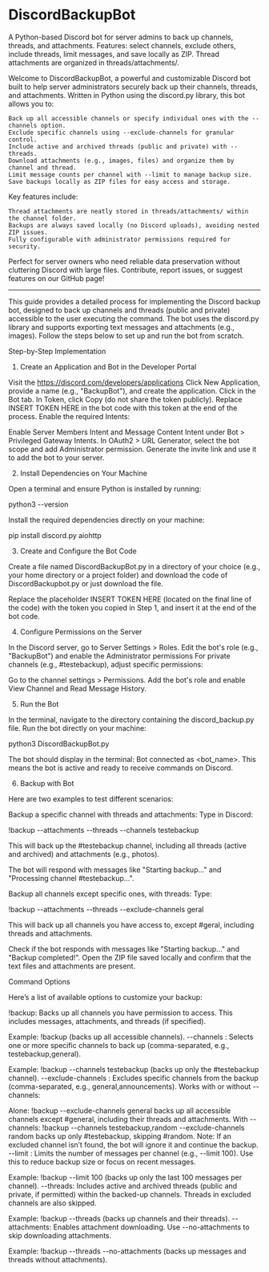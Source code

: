 # DiscordBackupBot
A Python-based Discord bot for server admins to back up channels, threads, and attachments. Features: select channels, exclude others, include threads, limit messages, and save locally as ZIP. Thread attachments are organized in threads/attachments/. 

Welcome to DiscordBackupBot, a powerful and customizable Discord bot built to help server administrators securely back up their channels, threads, and attachments. Written in Python using the discord.py library, this bot allows you to:

    Back up all accessible channels or specify individual ones with the --channels option.
    Exclude specific channels using --exclude-channels for granular control.
    Include active and archived threads (public and private) with --threads.
    Download attachments (e.g., images, files) and organize them by channel and thread.
    Limit message counts per channel with --limit to manage backup size.
    Save backups locally as ZIP files for easy access and storage.

Key features include:

    Thread attachments are neatly stored in threads/attachments/ within the channel folder.
    Backups are always saved locally (no Discord uploads), avoiding nested ZIP issues.
    Fully configurable with administrator permissions required for security.

Perfect for server owners who need reliable data preservation without cluttering Discord with large files. Contribute, report issues, or suggest features on our GitHub page!

--------------------------------------------------------------------------------------------------------------------------------------------------------------------------------------------


This guide provides a detailed process for implementing the Discord backup bot, designed to back up channels and threads (public and private) accessible to the user executing the command. The bot uses the discord.py library and supports exporting text messages and attachments (e.g., images). Follow the steps below to set up and run the bot from scratch.

Step-by-Step Implementation

1. Create an Application and Bot in the Developer Portal

Visit the https://discord.com/developers/applications
Click New Application, provide a name (e.g., "BackupBot"), and create the application.
Click in the Bot tab.
In Token, click Copy (do not share the token publicly). Replace INSERT TOKEN HERE in the bot code with this token at the end of the process.
Enable the required Intents:

Enable Server Members Intent and Message Content Intent under Bot > Privileged Gateway Intents.
In OAuth2 > URL Generator, select the bot scope and add Administrator permission.
Generate the invite link and use it to add the bot to your server.



2. Install Dependencies on Your Machine

Open a terminal and ensure Python is installed by running:

python3 --version

Install the required dependencies directly on your machine:

pip install discord.py aiohttp



3. Create and Configure the Bot Code

Create a file named DiscordBackupBot.py in a directory of your choice (e.g., your home directory or a project folder) and download the code of DiscordBackupbot.py or just download the file.

Replace the placeholder INSERT TOKEN HERE (located on the final line of the code) with the token you copied in Step 1, and insert it at the end of the bot code.

4. Configure Permissions on the Server

In the Discord server, go to Server Settings > Roles.
Edit the bot's role (e.g., "BackupBot") and enable the Administrator permissions
For private channels (e.g., #testebackup), adjust specific permissions:

Go to the channel settings > Permissions.
Add the bot's role and enable View Channel and Read Message History.

5. Run the Bot

In the terminal, navigate to the directory containing the discord_backup.py file.
Run the bot directly on your machine:

python3 DiscordBackupBot.py

The bot should display in the terminal: Bot connected as <bot_name>. This means the bot is active and ready to receive commands on Discord.

6. Backup with Bot

Here are two examples to test different scenarios:

Backup a specific channel with threads and attachments: Type in Discord:

!backup --attachments --threads --channels testebackup

This will back up the #testebackup channel, including all threads (active and archived) and attachments (e.g., photos).

The bot will respond with messages like "Starting backup..." and "Processing channel #testebackup...".

Backup all channels except specific ones, with threads: Type:

!backup --attachments --threads --exclude-channels geral

This will back up all channels you have access to, except #geral, including threads and attachments.

Check if the bot responds with messages like "Starting backup..." and "Backup completed!".
Open the ZIP file saved locally and confirm that the text files and attachments are present.



Command Options

Here’s a list of available options to customize your backup:

!backup: Backs up all channels you have permission to access. This includes messages, attachments, and threads (if specified).

Example: !backup (backs up all accessible channels).
--channels <name>: Selects one or more specific channels to back up (comma-separated, e.g., testebackup,general).

Example: !backup --channels testebackup (backs up only the #testebackup channel).
--exclude-channels <name>: Excludes specific channels from the backup (comma-separated, e.g., general,announcements). Works with or without --channels:

Alone: !backup --exclude-channels general backs up all accessible channels except #general, including their threads and attachments.
With --channels: !backup --channels testebackup,random --exclude-channels random backs up only #testebackup, skipping #random.
Note: If an excluded channel isn’t found, the bot will ignore it and continue the backup.
--limit <number>: Limits the number of messages per channel (e.g., --limit 100). Use this to reduce backup size or focus on recent messages.

Example: !backup --limit 100 (backs up only the last 100 messages per channel).
--threads: Includes active and archived threads (public and private, if permitted) within the backed-up channels. Threads in excluded channels are also skipped.

Example: !backup --threads (backs up channels and their threads).
--attachments: Enables attachment downloading. Use --no-attachments to skip downloading attachments.

Example: !backup --threads --no-attachments (backs up messages and threads without attachments).
